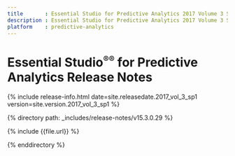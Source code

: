```yaml
---
title       : Essential Studio for Predictive Analytics 2017 Volume 3 Service Pack 1 Release Notes
description : Essential Studio for Predictive Analytics 2017 Volume 3 Service Pack 1 Release Notes
platform    : predictive-analytics
---
```


# Essential Studio<sup style="font-size:70%">&reg;</sup><sup style="font-size:70%">&reg;</sup> for Predictive Analytics Release Notes 

{% include release-info.html date=site.releasedate.2017_vol_3_sp1 version=site.version.2017_vol_3_sp1 %} 

{% directory path: _includes/release-notes/v15.3.0.29 %}

{% include {{file.url}} %}

{% enddirectory %}
